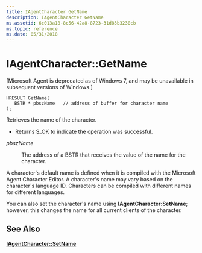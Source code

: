```yaml
---
title: IAgentCharacter GetName
description: IAgentCharacter GetName
ms.assetid: 6c013a18-8c56-42a8-8723-31d83b3230cb
ms.topic: reference
ms.date: 05/31/2018
---
```


# IAgentCharacter::GetName

\[Microsoft Agent is deprecated as of Windows 7, and may be unavailable in subsequent versions of Windows.\]

``` syntax
HRESULT GetName(
   BSTR * pbszName   // address of buffer for character name
);
```

Retrieves the name of the character.

-   Returns S\_OK to indicate the operation was successful.

<dl> <dt>

<span id="pbszName"></span><span id="pbszname"></span><span id="PBSZNAME"></span>*pbszName*
</dt> <dd>

The address of a BSTR that receives the value of the name for the character.

</dd> </dl>

A character's default name is defined when it is compiled with the Microsoft Agent Character Editor. A character's name may vary based on the character's language ID. Characters can be compiled with different names for different languages.

You can also set the character's name using **IAgentCharacter:SetName**; however, this changes the name for all current clients of the character.

## See Also

[**IAgentCharacter::SetName**](iagentcharacter--setname.md)


 

 




